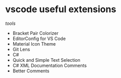# vscode useful extensions

*tools*

- Bracket Pair Colorizer
- EditorConfig for VS Code
- Material Icon Theme
- Git Lens
- C#
- Quick and Simple Text Selection
- C# XML Documentation Comments
- Better Comments
